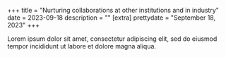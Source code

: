 +++
title = "Nurturing collaborations at other institutions and in industry"
date = 2023-09-18
description = ""
[extra]
prettydate = "September 18, 2023"
+++

Lorem ipsum dolor sit amet, consectetur adipiscing elit, sed do eiusmod tempor incididunt ut labore et dolore magna aliqua.
